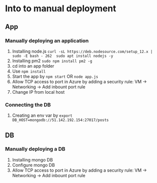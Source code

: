 # Into to manual deployment


## App

### Manually deploying an application
1. Installing node.js ```curl -sL https://deb.nodesource.com/setup_12.x | sudo -E bash -
  262  sudo apt install nodejs -y ```
2. Installing pm2 ``` sudo npm install pm2 -g ```
3. cd into an app folder
4. Use ``` npm install ```
5. Start the app by ```npm start``` OR ```node app.js```
6. Allow TCP access to port in Azure by adding a security rule: VM -> Networking -> Add inbount port rule
7. Change IP from local host

### Connecting the DB
1. Creating an env var by ```export DB_HOST=mongodb://51.142.192.154:27017/posts```

## DB
### Manually deploying a DB
1. Installing mongo DB
2. Configure mongo DB
3. Allow TCP access to port in Azure by adding a security rule: VM -> Networking -> Add inbount port rule